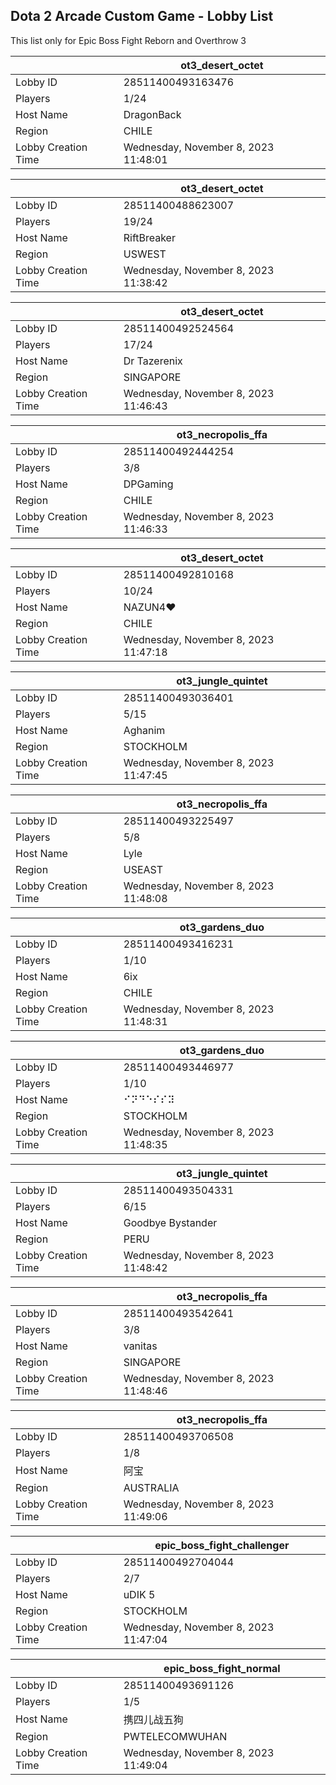 ## Dota 2 Arcade Custom Game - Lobby List

This list only for Epic Boss Fight Reborn and Overthrow 3

|  | ot3_desert_octet |
| ------ | ------ |
| Lobby ID | 28511400493163476 |
| Players | 1/24 |
| Host Name | DragonBack |
| Region | CHILE |
| Lobby Creation Time | Wednesday, November 8, 2023 11:48:01 |


|  | ot3_desert_octet |
| ------ | ------ |
| Lobby ID | 28511400488623007 |
| Players | 19/24 |
| Host Name | RiftBreaker |
| Region | USWEST |
| Lobby Creation Time | Wednesday, November 8, 2023 11:38:42 |


|  | ot3_desert_octet |
| ------ | ------ |
| Lobby ID | 28511400492524564 |
| Players | 17/24 |
| Host Name | Dr Tazerenix |
| Region | SINGAPORE |
| Lobby Creation Time | Wednesday, November 8, 2023 11:46:43 |


|  | ot3_necropolis_ffa |
| ------ | ------ |
| Lobby ID | 28511400492444254 |
| Players | 3/8 |
| Host Name | DPGaming |
| Region | CHILE |
| Lobby Creation Time | Wednesday, November 8, 2023 11:46:33 |


|  | ot3_desert_octet |
| ------ | ------ |
| Lobby ID | 28511400492810168 |
| Players | 10/24 |
| Host Name | NAZUN4♥ |
| Region | CHILE |
| Lobby Creation Time | Wednesday, November 8, 2023 11:47:18 |


|  | ot3_jungle_quintet |
| ------ | ------ |
| Lobby ID | 28511400493036401 |
| Players | 5/15 |
| Host Name | Aghanim |
| Region | STOCKHOLM |
| Lobby Creation Time | Wednesday, November 8, 2023 11:47:45 |


|  | ot3_necropolis_ffa |
| ------ | ------ |
| Lobby ID | 28511400493225497 |
| Players | 5/8 |
| Host Name | Lyle |
| Region | USEAST |
| Lobby Creation Time | Wednesday, November 8, 2023 11:48:08 |


|  | ot3_gardens_duo |
| ------ | ------ |
| Lobby ID | 28511400493416231 |
| Players | 1/10 |
| Host Name | 6ix |
| Region | CHILE |
| Lobby Creation Time | Wednesday, November 8, 2023 11:48:31 |


|  | ot3_gardens_duo |
| ------ | ------ |
| Lobby ID | 28511400493446977 |
| Players | 1/10 |
| Host Name | ⠊⠝⠙⠑⠎⠎⠽ |
| Region | STOCKHOLM |
| Lobby Creation Time | Wednesday, November 8, 2023 11:48:35 |


|  | ot3_jungle_quintet |
| ------ | ------ |
| Lobby ID | 28511400493504331 |
| Players | 6/15 |
| Host Name | Goodbye Bystander |
| Region | PERU |
| Lobby Creation Time | Wednesday, November 8, 2023 11:48:42 |


|  | ot3_necropolis_ffa |
| ------ | ------ |
| Lobby ID | 28511400493542641 |
| Players | 3/8 |
| Host Name | vanitas |
| Region | SINGAPORE |
| Lobby Creation Time | Wednesday, November 8, 2023 11:48:46 |


|  | ot3_necropolis_ffa |
| ------ | ------ |
| Lobby ID | 28511400493706508 |
| Players | 1/8 |
| Host Name | 阿宝 |
| Region | AUSTRALIA |
| Lobby Creation Time | Wednesday, November 8, 2023 11:49:06 |


|  | epic_boss_fight_challenger |
| ------ | ------ |
| Lobby ID | 28511400492704044 |
| Players | 2/7 |
| Host Name | uDIK 5 |
| Region | STOCKHOLM |
| Lobby Creation Time | Wednesday, November 8, 2023 11:47:04 |


|  | epic_boss_fight_normal |
| ------ | ------ |
| Lobby ID | 28511400493691126 |
| Players | 1/5 |
| Host Name | 携四儿战五狗 |
| Region | PWTELECOMWUHAN |
| Lobby Creation Time | Wednesday, November 8, 2023 11:49:04 |


